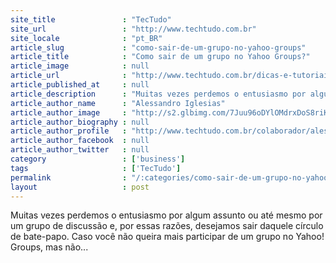 ```yaml
---
site_title               : "TecTudo"
site_url                 : "http://www.techtudo.com.br"
site_locale              : "pt_BR"
article_slug             : "como-sair-de-um-grupo-no-yahoo-groups"
article_title            : "Como sair de um grupo no Yahoo Groups?"
article_image            : null
article_url              : "http://www.techtudo.com.br/dicas-e-tutoriais/noticia/2012/07/como-sair-de-um-grupo-no-yahoo-groups.html"
article_published_at     : null
article_description      : "Muitas vezes perdemos o entusiasmo por algum assunto ou até mesmo por um grupo de discussão e, por essas razões, desejamos sair daquele círculo de bate-papo. Caso você não queira mais participar de um grupo no Yahoo! Groups, mas não..."
article_author_name      : "Alessandro Iglesias"
article_author_image     : "http://s2.glbimg.com/7Juu96oDYlOMdrxDoS8riK50z0Q=/30x30/s2.glbimg.com/vgtxeI8BynB8kzJ98f3NC1EpHFY=/0x0:140x140/75x75/s.glbimg.com/po/tt2/f/original/2013/01/23/alessandro-iglesias-2.jpg"
article_author_biography : null
article_author_profile   : "http://www.techtudo.com.br/colaborador/alessandro-iglesias.html"
article_author_facebook  : null
article_author_twitter   : null
category                 : ['business']
tags                     : ['TecTudo']
permalink                : "/:categories/como-sair-de-um-grupo-no-yahoo-groups/"
layout                   : post
---
```


Muitas vezes perdemos o entusiasmo por algum assunto ou até mesmo por um grupo de discussão e, por essas razões, desejamos sair daquele círculo de bate-papo. Caso você não queira mais participar de um grupo no Yahoo! Groups, mas não...
